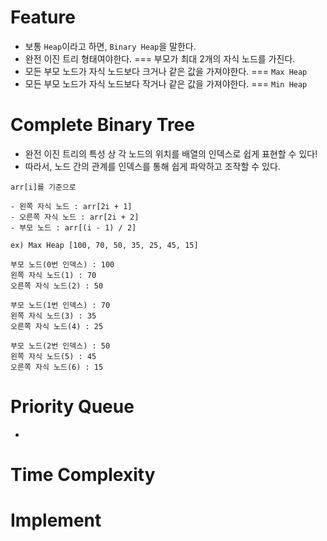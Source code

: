 # Feature
- 보통 `Heap`이라고 하면, `Binary Heap`을 말한다.
- 완전 이진 트리 형태여야한다. === 부모가 최대 2개의 자식 노드를 가진다.
- 모든 부모 노드가 자식 노드보다 크거나 같은 값을 가져야한다. === `Max Heap`
- 모든 부모 노드가 자식 노드보다 작거나 같은 값을 가져야한다. === `Min Heap`

# Complete Binary Tree
- 완전 이진 트리의 특성 상 각 노드의 위치를 배열의 인덱스로 쉽게 표현할 수 있다!
- 따라서, 노드 간의 관계를 인덱스를 통해 쉽게 파악하고 조작할 수 있다.

```
arr[i]를 기준으로

- 왼쪽 자식 노드 : arr[2i + 1]
- 오른쪽 자식 노드 : arr[2i + 2]
- 부모 노드 : arr[(i - 1) / 2]

ex) Max Heap [100, 70, 50, 35, 25, 45, 15]

부모 노드(0번 인덱스) : 100
왼쪽 자식 노드(1) : 70
오른쪽 자식 노드(2) : 50

부모 노드(1번 인덱스) : 70
왼쪽 자식 노드(3) : 35
오른쪽 자식 노드(4) : 25

부모 노드(2번 인덱스) : 50
왼쪽 자식 노드(5) : 45
오른쪽 자식 노드(6) : 15
```

# Priority Queue
- 

# Time Complexity

# Implement

```js

```
